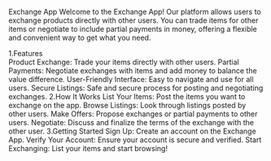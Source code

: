 Exchange App
Welcome to the Exchange App! Our platform allows users to exchange products directly with other users. You can trade items for other items or negotiate to include partial payments in money, offering a flexible and convenient way to get what you need.

1.Features   
Product Exchange: Trade your items directly with other users.
Partial Payments: Negotiate exchanges with items and add money to balance the value difference.
User-Friendly Interface: Easy to navigate and use for all users.
Secure Listings: Safe and secure process for posting and negotiating exchanges.
2.How It Works
List Your Items: Post the items you want to exchange on the app.
Browse Listings: Look through listings posted by other users.
Make Offers: Propose exchanges or partial payments to other users.
Negotiate: Discuss and finalize the terms of the exchange with the other user.
3.Getting Started
Sign Up: Create an account on the Exchange App.
Verify Your Account: Ensure your account is secure and verified.
Start Exchanging: List your items and start browsing!
 
 
